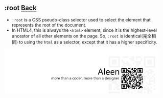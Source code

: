 ## :root [**Back**](./../pseudoClass.md)

- `:root` is a CSS pseudo-class selector used to select the element that represents the root of the document.
- In HTML4, this is always the `<html>` element, since it is the highest-level ancestor of all other elements on the page. So, `:root` is identical(完全相同) to using the `html` as a selector, except that it has a higher specificity.

<a href="http://aleen42.github.io/" target="_blank" ><img src="./../../../pic/tail.gif"></a>